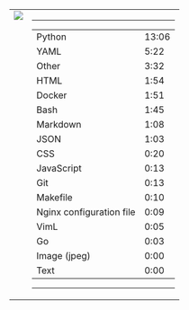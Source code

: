 
<table><tr>
<td valign="top">
  <img src="https://wakatime.com/share/@Aperture/0cd21d5d-ac4f-458d-9c71-d06f479c1297.png" />
</td>

<td valign="top">
  <hr>
  <table>
    <tr><td>Python</td><td>13:06</td></tr><tr><td>YAML</td><td>5:22</td></tr><tr><td>Other</td><td>3:32</td></tr><tr><td>HTML</td><td>1:54</td></tr><tr><td>Docker</td><td>1:51</td></tr><tr><td>Bash</td><td>1:45</td></tr><tr><td>Markdown</td><td>1:08</td></tr><tr><td>JSON</td><td>1:03</td></tr><tr><td>CSS</td><td>0:20</td></tr><tr><td>JavaScript</td><td>0:13</td></tr><tr><td>Git</td><td>0:13</td></tr><tr><td>Makefile</td><td>0:10</td></tr><tr><td>Nginx configuration file</td><td>0:09</td></tr><tr><td>VimL</td><td>0:05</td></tr><tr><td>Go</td><td>0:03</td></tr><tr><td>Image (jpeg)</td><td>0:00</td></tr><tr><td>Text</td><td>0:00</td></tr>
  </table>
  <hr>
</td>
</tr></table>


